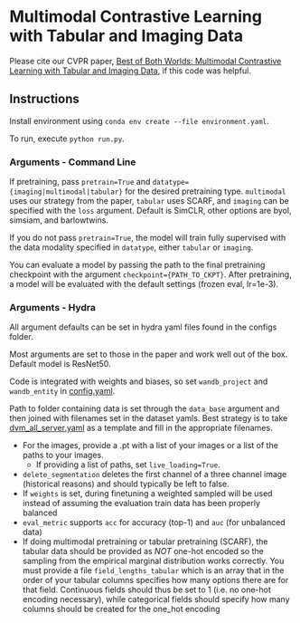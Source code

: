 # Multimodal Contrastive Learning with Tabular and Imaging Data

Please cite our CVPR paper, [Best of Both Worlds: Multimodal Contrastive Learning with Tabular and Imaging Data](https://arxiv.org/abs/2303.14080), if this code was helpful.

## Instructions

Install environment using `conda env create --file environment.yaml`. 

To run, execute `python run.py`.

### Arguments - Command Line

If pretraining, pass `pretrain=True` and `datatype={imaging|multimodal|tabular}` for the desired pretraining type. `multimodal` uses our strategy from the paper, `tabular` uses SCARF, and `imaging` can be specified with the `loss` argument. Default is SimCLR, other options are byol, simsiam, and barlowtwins.

If you do not pass `pretrain=True`, the model will train fully supervised with the data modality specified in `datatype`, either `tabular` or `imaging`.

You can evaluate a model by passing the path to the final pretraining checkpoint with the argument `checkpoint={PATH_TO_CKPT}`. After pretraining, a model will be evaluated with the default settings (frozen eval, lr=1e-3).

### Arguments - Hydra

All argument defaults can be set in hydra yaml files found in the configs folder.

Most arguments are set to those in the paper and work well out of the box. Default model is ResNet50.

Code is integrated with weights and biases, so set `wandb_project` and `wandb_entity` in [config.yaml](configs/config.yaml).

Path to folder containing data is set through the `data_base` argument and then joined with filenames set in the dataset yamls. Best strategy is to take [dvm_all_server.yaml](configs/dataset/dvm_all_server.yaml) as a template and fill in the appropriate filenames. 
- For the images, provide a .pt with a list of your images or a list of the paths to your images.
  - If providing a list of paths, set `live_loading=True`.
- `delete_segmentation` deletes the first channel of a three channel image (historical reasons) and should typically be left to false.
- If `weights` is set, during finetuning a weighted sampled will be used instead of assuming the evaluation train data has been properly balanced
- `eval_metric` supports `acc` for accuracy (top-1) and `auc` (for unbalanced data)
- If doing multimodal pretraining or tabular pretraining (SCARF), the tabular data should be provided as *NOT* one-hot encoded so the sampling from the empirical marginal distribution works correctly. You must provide a file `field_lengths_tabular` which is an array that in the order of your tabular columns specifies how many options there are for that field. Continuous fields should thus be set to 1 (i.e. no one-hot encoding necessary), while categorical fields should specify how many columns should be created for the one_hot encoding  

